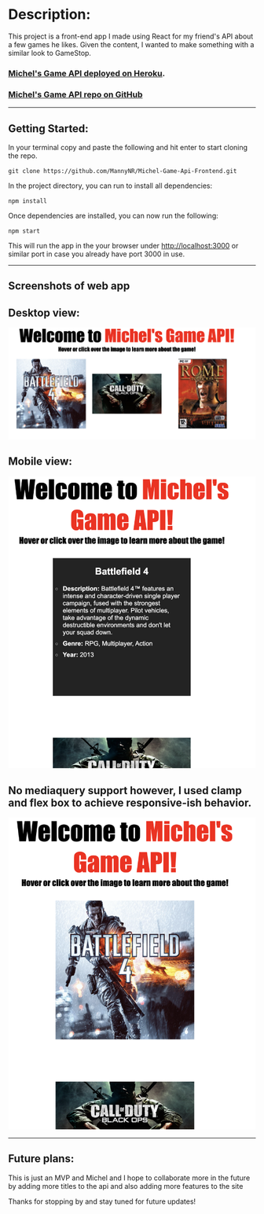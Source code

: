 # Description:

This project is a front-end app I made using React for my friend's API about a few games he likes. Given the content, I wanted to make something with a similar look to GameStop.

### [Michel's Game API deployed on Heroku](https://github.com/game-api7.herokuapp.com/api/games).

### [Michel's Game API repo on GitHub](https://github.com/Michel9510/Game-API)

---

## Getting Started:

In your terminal copy and paste the following and hit enter to start cloning the repo.

```
git clone https://github.com/MannyNR/Michel-Game-Api-Frontend.git
```

In the project directory, you can run to install all dependencies:

```
npm install
```

Once dependencies are installed, you can now run the following:

```
npm start
```

This will run the app in the your browser under [http://localhost:3000](http://localhost:3000) or similar port in case you already have port 3000 in use.

---

## Screenshots of web app

## Desktop view:

![image](/src/image/Desktop.png)

## Mobile view:

![image](/src/image/Gameinfo.png)

## No mediaquery support however, I used clamp and flex box to achieve responsive-ish behavior.

![image](/src/image/Responsive-ish.png)

---

## Future plans:

This is just an MVP and Michel and I hope to collaborate more in the future by adding more titles to the api and also adding more features to the site

Thanks for stopping by and stay tuned for future updates!
